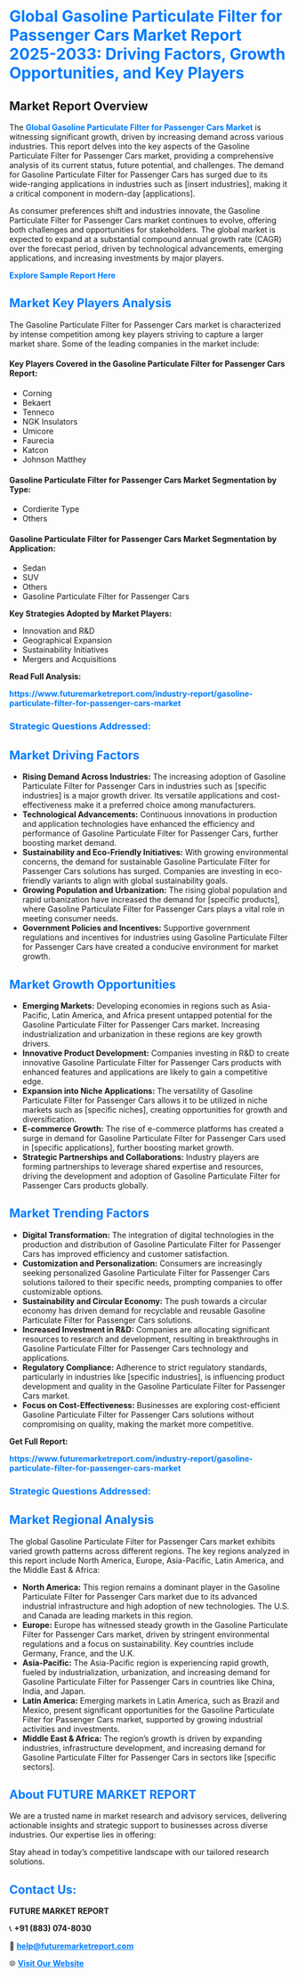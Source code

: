 <h1 style="color: #007BFF;">Global Gasoline Particulate Filter for Passenger Cars Market Report 2025-2033: Driving Factors, Growth Opportunities, and Key Players</h1>

<section id="overview">
<h2>Market Report Overview</h2>
<p>The <a href="https://www.futuremarketreport.com/industry-report/gasoline-particulate-filter-for-passenger-cars-market" style="color: #007BFF; text-decoration: none;"><strong>Global Gasoline Particulate Filter for Passenger Cars Market</strong></a> is witnessing significant growth, driven by increasing demand across various industries. This report delves into the key aspects of the Gasoline Particulate Filter for Passenger Cars market, providing a comprehensive analysis of its current status, future potential, and challenges. The demand for Gasoline Particulate Filter for Passenger Cars has surged due to its wide-ranging applications in industries such as [insert industries], making it a critical component in modern-day [applications].</p>
<p>As consumer preferences shift and industries innovate, the Gasoline Particulate Filter for Passenger Cars market continues to evolve, offering both challenges and opportunities for stakeholders. The global market is expected to expand at a substantial compound annual growth rate (CAGR) over the forecast period, driven by technological advancements, emerging applications, and increasing investments by major players.</p>
</section>

<section id="overview">
<p><a href="https://www.futuremarketreport.com/request-sample/reportId=126136" style="color: #007BFF; text-decoration: none;"><strong>Explore Sample Report Here</strong></a></p>
</section>

<section id="key-players">
<h2 style="color: #007BFF;">Market Key Players Analysis</h2>
<p>The Gasoline Particulate Filter for Passenger Cars market is characterized by intense competition among key players striving to capture a larger market share. Some of the leading companies in the market include:</p>
<h4>Key Players Covered in the Gasoline Particulate Filter for Passenger Cars Report:</h4>
<ul><li>Corning</li><li>Bekaert</li><li>Tenneco</li><li>NGK Insulators</li><li>Umicore</li><li>Faurecia</li><li>Katcon</li><li>Johnson Matthey</li></ul>
<h4>Gasoline Particulate Filter for Passenger Cars Market Segmentation by Type:</h4>
<ul><li>Cordierite Type</li><li>Others</li></ul>

<h4>Gasoline Particulate Filter for Passenger Cars Market Segmentation by Application:</h4>
<ul><li>Sedan</li><li>SUV</li><li>Others</li><li>Gasoline Particulate Filter for Passenger Cars</li></ul>
<p><strong>Key Strategies Adopted by Market Players:</strong></p>
<ul>
<li>Innovation and R&D</li>
<li>Geographical Expansion</li>
<li>Sustainability Initiatives</li>
<li>Mergers and Acquisitions</li>
</ul>
</section>

<section>
<p><strong>Read Full Analysis: </strong></p><a href="https://www.futuremarketreport.com/industry-report/gasoline-particulate-filter-for-passenger-cars-market" style="color: #007BFF; text-decoration: none;"><strong>https://www.futuremarketreport.com/industry-report/gasoline-particulate-filter-for-passenger-cars-market</strong></a>
<h3 style="color: #007BFF;">Strategic Questions Addressed:</h3>
</section>

<section id="driving-factors">
<h2 style="color: #007BFF;">Market Driving Factors</h2>
<ul>
<li><strong>Rising Demand Across Industries:</strong> The increasing adoption of Gasoline Particulate Filter for Passenger Cars in industries such as [specific industries] is a major growth driver. Its versatile applications and cost-effectiveness make it a preferred choice among manufacturers.</li>
<li><strong>Technological Advancements:</strong> Continuous innovations in production and application technologies have enhanced the efficiency and performance of Gasoline Particulate Filter for Passenger Cars, further boosting market demand.</li>
<li><strong>Sustainability and Eco-Friendly Initiatives:</strong> With growing environmental concerns, the demand for sustainable Gasoline Particulate Filter for Passenger Cars solutions has surged. Companies are investing in eco-friendly variants to align with global sustainability goals.</li>
<li><strong>Growing Population and Urbanization:</strong> The rising global population and rapid urbanization have increased the demand for [specific products], where Gasoline Particulate Filter for Passenger Cars plays a vital role in meeting consumer needs.</li>
<li><strong>Government Policies and Incentives:</strong> Supportive government regulations and incentives for industries using Gasoline Particulate Filter for Passenger Cars have created a conducive environment for market growth.</li>
</ul>
</section>

<section id="growth-opportunities">
<h2 style="color: #007BFF;">Market Growth Opportunities</h2>
<ul>
<li><strong>Emerging Markets:</strong> Developing economies in regions such as Asia-Pacific, Latin America, and Africa present untapped potential for the Gasoline Particulate Filter for Passenger Cars market. Increasing industrialization and urbanization in these regions are key growth drivers.</li>
<li><strong>Innovative Product Development:</strong> Companies investing in R&D to create innovative Gasoline Particulate Filter for Passenger Cars products with enhanced features and applications are likely to gain a competitive edge.</li>
<li><strong>Expansion into Niche Applications:</strong> The versatility of Gasoline Particulate Filter for Passenger Cars allows it to be utilized in niche markets such as [specific niches], creating opportunities for growth and diversification.</li>
<li><strong>E-commerce Growth:</strong> The rise of e-commerce platforms has created a surge in demand for Gasoline Particulate Filter for Passenger Cars used in [specific applications], further boosting market growth.</li>
<li><strong>Strategic Partnerships and Collaborations:</strong> Industry players are forming partnerships to leverage shared expertise and resources, driving the development and adoption of Gasoline Particulate Filter for Passenger Cars products globally.</li>
</ul>
</section>

<section id="trending-factors">
<h2 style="color: #007BFF;">Market Trending Factors</h2>
<ul>
<li><strong>Digital Transformation:</strong> The integration of digital technologies in the production and distribution of Gasoline Particulate Filter for Passenger Cars has improved efficiency and customer satisfaction.</li>
<li><strong>Customization and Personalization:</strong> Consumers are increasingly seeking personalized Gasoline Particulate Filter for Passenger Cars solutions tailored to their specific needs, prompting companies to offer customizable options.</li>
<li><strong>Sustainability and Circular Economy:</strong> The push towards a circular economy has driven demand for recyclable and reusable Gasoline Particulate Filter for Passenger Cars solutions.</li>
<li><strong>Increased Investment in R&D:</strong> Companies are allocating significant resources to research and development, resulting in breakthroughs in Gasoline Particulate Filter for Passenger Cars technology and applications.</li>
<li><strong>Regulatory Compliance:</strong> Adherence to strict regulatory standards, particularly in industries like [specific industries], is influencing product development and quality in the Gasoline Particulate Filter for Passenger Cars market.</li>
<li><strong>Focus on Cost-Effectiveness:</strong> Businesses are exploring cost-efficient Gasoline Particulate Filter for Passenger Cars solutions without compromising on quality, making the market more competitive.</li>
</ul>
</section>

<section>
<p><strong>Get Full Report: </strong></p><a href="https://www.futuremarketreport.com/industry-report/gasoline-particulate-filter-for-passenger-cars-market" style="color: #007BFF; text-decoration: none;"><strong>https://www.futuremarketreport.com/industry-report/gasoline-particulate-filter-for-passenger-cars-market</strong></a>
<h3 style="color: #007BFF;">Strategic Questions Addressed:</h3>
</section>


<section id="regional-analysis">
<h2 style="color: #007BFF;">Market Regional Analysis</h2>
<p>The global Gasoline Particulate Filter for Passenger Cars market exhibits varied growth patterns across different regions. The key regions analyzed in this report include North America, Europe, Asia-Pacific, Latin America, and the Middle East & Africa:</p>
<ul>
<li><strong>North America:</strong> This region remains a dominant player in the Gasoline Particulate Filter for Passenger Cars market due to its advanced industrial infrastructure and high adoption of new technologies. The U.S. and Canada are leading markets in this region.</li>
<li><strong>Europe:</strong> Europe has witnessed steady growth in the Gasoline Particulate Filter for Passenger Cars market, driven by stringent environmental regulations and a focus on sustainability. Key countries include Germany, France, and the U.K.</li>
<li><strong>Asia-Pacific:</strong> The Asia-Pacific region is experiencing rapid growth, fueled by industrialization, urbanization, and increasing demand for Gasoline Particulate Filter for Passenger Cars in countries like China, India, and Japan.</li>
<li><strong>Latin America:</strong> Emerging markets in Latin America, such as Brazil and Mexico, present significant opportunities for the Gasoline Particulate Filter for Passenger Cars market, supported by growing industrial activities and investments.</li>
<li><strong>Middle East & Africa:</strong> The region’s growth is driven by expanding industries, infrastructure development, and increasing demand for Gasoline Particulate Filter for Passenger Cars in sectors like [specific sectors].</li>
</ul>
</section>

<footer>
<h2 style="color: #007BFF;">About FUTURE MARKET REPORT</h2>
<p>We are a trusted name in market research and advisory services, delivering actionable insights and strategic support to businesses across diverse industries. Our expertise lies in offering:</p>

<p>Stay ahead in today’s competitive landscape with our tailored research solutions.</p>

<h2 style="color: #007BFF;">Contact Us:</h2>
<p><strong>FUTURE MARKET REPORT</strong></p>
<p>📞 <strong>+91 (883) 074-8030</strong></p>
<p>📧 <strong><a href="mailto:help@futuremarketreport.com" style="color: #007BFF;">help@futuremarketreport.com</a></strong></p>
<p>🌐 <strong><a href="https://www.futuremarketreport.com/" style="color: #007BFF;">Visit Our Website</a></strong></p>
</footer>